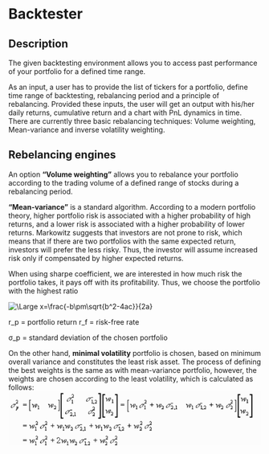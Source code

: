 # Backtester

## Description
The given backtesting environment allows you to access past performance of your portfolio for a defined time range.
 
As an input, a user has to provide the list of tickers for a portfolio, define time range of backtesting, rebalancing period and a principle of rebalancing. Provided these inputs, the user will get an output with his/her daily returns, cumulative return and a chart with PnL dynamics in time. 
There are currently three basic rebalancing techniques: Volume weighting, Mean-variance and inverse volatility weighting.

## Rebelancing engines
An option **“Volume weighting”** allows you to rebalance your portfolio according to the trading volume of a defined range of stocks during a rebalancing period.
 
**“Mean-variance”** is a standard algorithm. According to a modern portfolio theory, higher portfolio risk is associated with a higher probability of high returns, and a lower risk is associated with a higher probability of lower returns. Markowitz suggests that investors are not prone to risk, which means that if there are two portfolios with the same expected return, investors will prefer the less risky. Thus, the investor will assume increased risk only if compensated by higher expected returns.

When using sharpe coefficient, we are interested in how much risk the portfolio takes, it pays off with its profitability. Thus, we choose the portfolio with the highest ratio

<img src="https://latex.codecogs.com/svg.latex?\Large&space;Sharpe=\frac{r_p-r_f}{sigma}" title="\Large x=\frac{-b\pm\sqrt{b^2-4ac}}{2a}" />

r_p = portfolio return 
r_f  = risk-free rate

σ_p = standard deviation of the chosen portfolio

On the other hand, **minimal volatility** portfolio is chosen, based on minimum overall variance and constitutes the least risk asset. The process of defining the best weights is the same as with mean-variance portfolio, however, the weights are chosen according to the least volatility, which is calculated as follows:
![image info](./risk.png)
